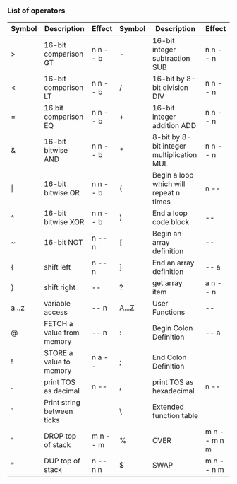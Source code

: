 ### <a name='list-of-operators'></a>List of operators

| Symbol | Description                               | Effect       |	Symbol | Description                               | Effect       |
| ------ | ----------------------------------------- | ------------ |	------ | ----------------------------------------- | ------------ |
| >      | 16-bit comparison GT                      | n n -- b     |	-      | 16-bit integer subtraction SUB            | n n -- n     |
| <      | 16-bit comparison LT                      | n n -- b     |	/      | 16-bit by 8-bit division DIV              | n n -- n     |
| =      | 16 bit comparison EQ                      | n n -- b     |	+      | 16-bit integer addition ADD               | n n -- n     |
| &      | 16-bit bitwise AND                        | n n -- b     |	*      | 8-bit by 8-bit integer multiplication MUL | n n -- n     |
| \|     | 16-bit bitwise OR                         | n n -- b     |	(      | Begin a loop which will repeat n times    | n --         |
| ^      | 16-bit bitwise XOR                        | n n -- b     |	)      | End a loop code block                     | --           |
| ~      | 16-bit NOT                                | n -- n       |	[	     | Begin an array definition 		             | --	          |
| {      | shift left                                | n -- n       |	]      | End an array definition   		             | -- a         |
| }      | shift right                               | --           |	?      | get array item            		             | a n -- n     |
| a...z  | variable access                           | -- n         |	A...Z  | User Functions        	                   | --           |
| @      | FETCH a value from memory                 | -- n	        |	:      | Begin Colon Definition      	             | -- a         |
| !      | STORE a value to memory                   | n a --       |	;      |End Colon Definition|	                     |              |
| .      | print TOS as decimal                      | n --         | ,      | print TOS as hexadecimal  		             | n --         |
|	`      | Print string between ticks                |              | \      | Extended function table		               |              |
| '      | DROP top of stack                         | m n -- m     | %      | OVER			                                 | m n -- m n m |
| "      | DUP  top of stack                         | n -- n n     | $      | SWAP                                      | m n -- n m   |
